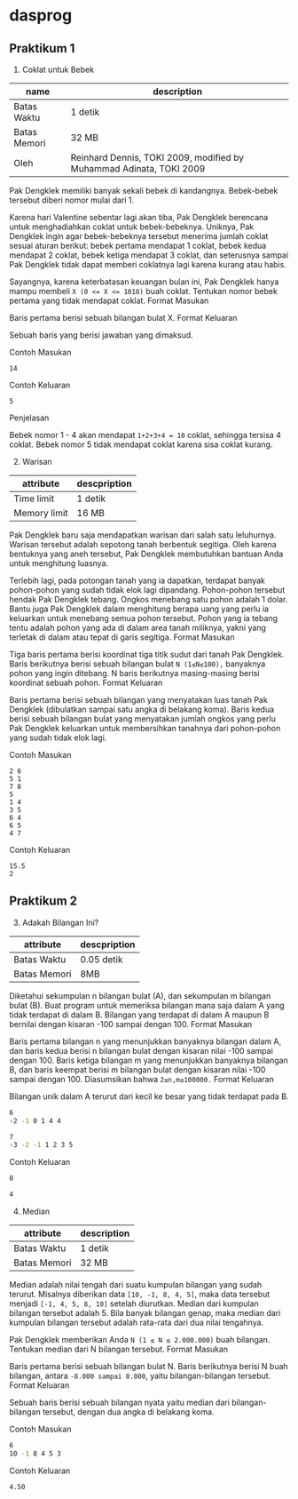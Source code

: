 # dasprog

## Praktikum 1

1. Coklat untuk Bebek

|name | description |
| --------- | --------- |
|Batas Waktu    | 1 detik   |
|Batas Memori   | 32 MB     |
|Oleh           |	Reinhard Dennis, TOKI 2009, modified by Muhammad Adinata, TOKI 2009 |

Pak Dengklek memiliki banyak sekali bebek di kandangnya. Bebek-bebek tersebut diberi nomor mulai dari 1.

Karena hari Valentine sebentar lagi akan tiba, Pak Dengklek berencana untuk menghadiahkan coklat untuk bebek-bebeknya. Uniknya, Pak Dengklek ingin agar bebek-bebeknya tersebut menerima jumlah coklat sesuai aturan berikut: bebek pertama mendapat 1 coklat, bebek kedua mendapat 2 coklat, bebek ketiga mendapat 3 coklat, dan seterusnya sampai Pak Dengklek tidak dapat memberi coklatnya lagi karena kurang atau habis.

Sayangnya, karena keterbatasan keuangan bulan ini, Pak Dengklek hanya mampu membeli `X (0 <= X <= 1018)` buah coklat. Tentukan nomor bebek pertama yang tidak mendapat coklat.
Format Masukan

Baris pertama berisi sebuah bilangan bulat X.
Format Keluaran

Sebuah baris yang berisi jawaban yang dimaksud.

Contoh Masukan
```
14
```
Contoh Keluaran
```
5
```
Penjelasan

Bebek nomor 1 - 4 akan mendapat `1+2+3+4 = 10` coklat, sehingga tersisa 4 coklat. Bebek nomor 5 tidak mendapat coklat karena sisa coklat kurang.


2. Warisan

|attribute|descpription|
| --- | --- |
Time limit |	1 detik
Memory limit |	16 MB

Pak Dengklek baru saja mendapatkan warisan dari salah satu leluhurnya. Warisan tersebut adalah sepotong tanah berbentuk segitiga. Oleh karena bentuknya yang aneh tersebut, Pak Dengklek membutuhkan bantuan Anda untuk menghitung luasnya.

Terlebih lagi, pada potongan tanah yang ia dapatkan, terdapat banyak pohon-pohon yang sudah tidak elok lagi dipandang. Pohon-pohon tersebut hendak Pak Dengklek tebang. Ongkos menebang satu pohon adalah 1 dolar. Bantu juga Pak Dengklek dalam menghitung berapa uang yang perlu ia keluarkan untuk menebang semua pohon tersebut. Pohon yang ia tebang tentu adalah pohon yang ada di dalam area tanah miliknya, yakni yang terletak di dalam atau tepat di garis segitiga. 
Format Masukan

Tiga baris pertama berisi koordinat tiga titik sudut dari tanah Pak Dengklek. Baris berikutnya berisi sebuah bilangan bulat `N (1≤N≤100),` banyaknya pohon yang ingin ditebang. N baris berikutnya masing-masing berisi koordinat sebuah pohon.
Format Keluaran

Baris pertama berisi sebuah bilangan yang menyatakan luas tanah Pak Dengklek (dibulatkan sampai satu angka di belakang koma). Baris kedua berisi sebuah bilangan bulat yang menyatakan jumlah ongkos yang perlu Pak Dengklek keluarkan untuk membersihkan tanahnya dari pohon-pohon yang sudah tidak elok lagi.

Contoh Masukan
```
2 6
5 1
7 8
5
1 4
3 5
6 4
6 5
4 7
```
Contoh Keluaran
```
15.5
2
```

## Praktikum 2

3. Adakah Bilangan Ini?

|attribute|descpription|
| --- | --- |
Batas Waktu |	0.05 detik
Batas Memori |	8MB

Diketahui sekumpulan n bilangan bulat (A), dan sekumpulan m bilangan bulat (B). Buat program untuk memeriksa bilangan mana saja dalam A yang tidak terdapat di dalam B. Bilangan yang terdapat di dalam A maupun B bernilai dengan kisaran -100 sampai dengan 100.
Format Masukan

Baris pertama bilangan n yang menunjukkan banyaknya bilangan dalam A, dan baris kedua berisi n bilangan bulat dengan kisaran nilai -100 sampai dengan 100. Baris ketiga bilangan m yang menunjukkan banyaknya bilangan B, dan baris keempat berisi m bilangan bulat dengan kisaran nilai -100 sampai dengan 100. Diasumsikan bahwa `2≤n,m≤100000.`
Format Keluaran

Bilangan unik dalam A terurut dari kecil ke besar yang tidak terdapat pada B.
```bash
6
-2 -1 0 1 4 4
```
```bash
7
-3 -2 -1 1 2 3 5
```
Contoh Keluaran
```bash
0
```
```bash
4
```
4. Median

|attribute|description|
| --- | --- |
Batas Waktu  |	1 detik
Batas Memori  |	32 MB

Median adalah nilai tengah dari suatu kumpulan bilangan yang sudah terurut. Misalnya diberikan data `[10, -1, 8, 4, 5]`, maka data tersebut menjadi `[-1, 4, 5, 8, 10]` setelah diurutkan. Median dari kumpulan bilangan tersebut adalah 5. Bila banyak bilangan genap, maka median dari kumpulan bilangan tersebut adalah rata-rata dari dua nilai tengahnya.

Pak Dengklek memberikan Anda `N (1 ≤ N ≤ 2.000.000)` buah bilangan. Tentukan median dari N bilangan tersebut.
Format Masukan

Baris pertama berisi sebuah bilangan bulat N. Baris berikutnya berisi N buah bilangan, antara `-8.000 sampai 8.000`, yaitu bilangan-bilangan tersebut.
Format Keluaran

Sebuah baris berisi sebuah bilangan nyata yaitu median dari bilangan-bilangan tersebut, dengan dua angka di belakang koma.

Contoh Masukan
```bash
6
10 -1 8 4 5 3
```
Contoh Keluaran
```bash
4.50
```
